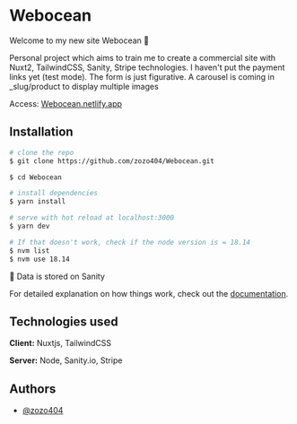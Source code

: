 # Webocean
Welcome to my new site Webocean 👋

Personal project which aims to train me to create a commercial site with Nuxt2, TailwindCSS, Sanity, Stripe technologies. I haven't put the payment links yet (test mode). The form is just figurative. A carousel is coming in _slug/product to display multiple images

Access: [Webocean.netlify.app](https://Webocean.netlify.app)
## Installation

```bash
# clone the repo
$ git clone https://github.com/zozo404/Webocean.git

$ cd Webocean

# install dependencies
$ yarn install

# serve with hot reload at localhost:3000
$ yarn dev

# If that doesn't work, check if the node version is = 18.14
$ nvm list
$ nvm use 18.14

```
🔌 Data is stored on Sanity

For detailed explanation on how things work, check out the [documentation](https://nuxtjs.org).


## Technologies used

**Client:** Nuxtjs, TailwindCSS

**Server:** Node, Sanity.io, Stripe


## Authors

- [@zozo404](https://www.github.com/zozo404)